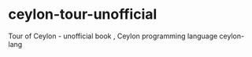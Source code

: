 ceylon-tour-unofficial
======================

Tour of Ceylon - unofficial book , Ceylon programming language ceylon-lang

